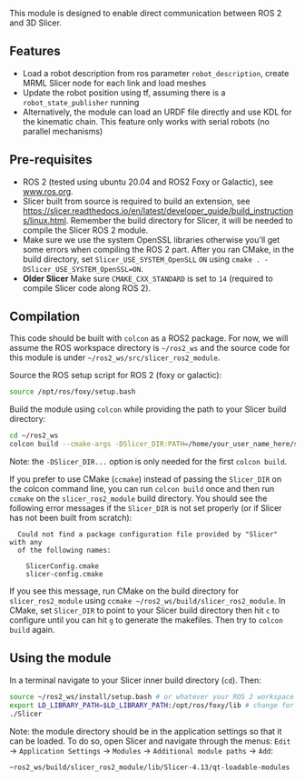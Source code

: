 This module is designed to enable direct communication between ROS 2 and 3D Slicer.

## Features

* Load a robot description from ros parameter `robot_description`, create MRML Slicer node for each link and load meshes
* Update the robot position using tf, assuming there is a `robot_state_publisher` running
* Alternatively, the module can load an URDF file directly and use KDL for the kinematic chain.  This feature only works with serial robots (no parallel mechanisms)

## Pre-requisites

* ROS 2 (tested using ubuntu 20.04 and ROS2 Foxy or Galactic), see www.ros.org.
* Slicer built from source is required to build an extension, see https://slicer.readthedocs.io/en/latest/developer_guide/build_instructions/linux.html.  Remember the build directory for Slicer, it will be needed to compile the Slicer ROS 2 module.
* Make sure we use the system OpenSSL libraries otherwise you'll get some errors when compiling the ROS 2 part.  After you ran CMake, in the build directory, set `Slicer_USE_SYSTEM_OpenSLL` `ON` using `cmake . -DSlicer_USE_SYSTEM_OpenSSL=ON`.
* **Older Slicer** Make sure `CMAKE_CXX_STANDARD` is set to `14` (required to compile Slicer code along ROS 2).

## Compilation

This code should be built with `colcon` as a ROS2 package.  For now, we will assume the ROS workspace directory is `~/ros2_ws` and the source code for this module is under `~/ros2_ws/src/slicer_ros2_module`.

Source the ROS setup script for ROS 2 (foxy or galactic):
```sh
source /opt/ros/foxy/setup.bash
```

Build the module using `colcon` while providing the path to your Slicer build directory:
```sh
cd ~/ros2_ws
colcon build --cmake-args -DSlicer_DIR:PATH=/home/your_user_name_here/something_something/Slicer-SuperBuild-Debug/Slicer-build
```
Note: the `-DSlicer_DIR...` option is only needed for the first `colcon build`.

If you prefer to use CMake (`ccmake`) instead of passing the `Slicer_DIR` on the colcon command line, you can run `colcon build` once and then run `ccmake` on the `slicer_ros2_module` build directory.  You should see the following error messages if the `Slicer_DIR` is not set properly (or if Slicer has not been built from scratch):
```
  Could not find a package configuration file provided by "Slicer" with any
  of the following names:

    SlicerConfig.cmake
    slicer-config.cmake
```
If you see this message, run CMake on the build directory for `slicer_ros2_module` using `ccmake ~/ros2_ws/build/slicer_ros2_module`.  In CMake, set `Slicer_DIR` to point to your Slicer build directory then hit `c` to configure until you can hit `g` to generate the makefiles.  Then try to `colcon build` again.

## Using the module

In a terminal navigate to your Slicer inner build directory (`cd`).  Then:
```sh
source ~/ros2_ws/install/setup.bash # or whatever your ROS 2 workspace is
export LD_LIBRARY_PATH=$LD_LIBRARY_PATH:/opt/ros/foxy/lib # change for your ROS 2 distribution, foxy or galactic
./Slicer
```

Note: the module directory should be in the application settings so that it can be loaded.  To do so, open Slicer and navigate through the menus: `Edit` -> `Application Settings` -> `Modules` -> `Additional module paths` ->  `Add`:
```sh
~ros2_ws/build/slicer_ros2_module/lib/Slicer-4.13/qt-loadable-modules
```
